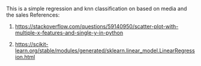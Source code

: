 This is a simple regression and knn classification on based on media and the
sales References:

1. https://stackoverflow.com/questions/59140950/scatter-plot-with-multiple-x-features-and-single-y-in-python

2. https://scikit-learn.org/stable/modules/generated/sklearn.linear_model.LinearRegression.html
